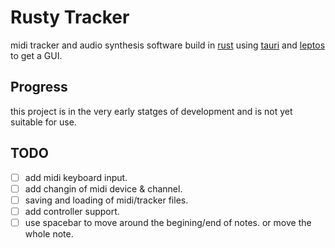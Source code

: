 # Rusty Tracker

midi tracker and audio synthesis software build in [rust](https://www.rust-lang.org/) using [tauri](https://tauri.app/) and [leptos](https://book.leptos.dev/01_introduction.html) to get a GUI.

## Progress

this project is in the very early statges of development and is not yet suitable for use.

## TODO 

- [ ] add midi keyboard input.
- [ ] add changin of midi device & channel.
- [ ] saving and loading of midi/tracker files.
- [ ] add controller support.
- [ ] use spacebar to move around the begining/end of notes. or move the whole note.
